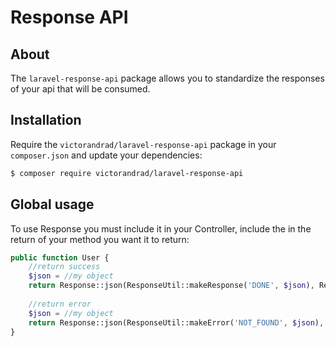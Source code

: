 # Response API

## About

The `laravel-response-api` package allows you to standardize the responses of your api that will be consumed.

## Installation

Require the `victorandrad/laravel-response-api` package in your `composer.json` and update your dependencies:
```sh
$ composer require victorandrad/laravel-response-api
```

## Global usage

To use Response you must include it in your Controller, include the
in the return of your method you want it to return:

```php
public function User {
	//return success
	$json = //my object
	return Response::json(ResponseUtil::makeResponse('DONE', $json), Response::HTTP_OK);
	
	//return error
	$json = //my object
	return Response::json(ResponseUtil::makeError('NOT_FOUND', $json), Response::HTTP_NOT_FOUND);
}
```
